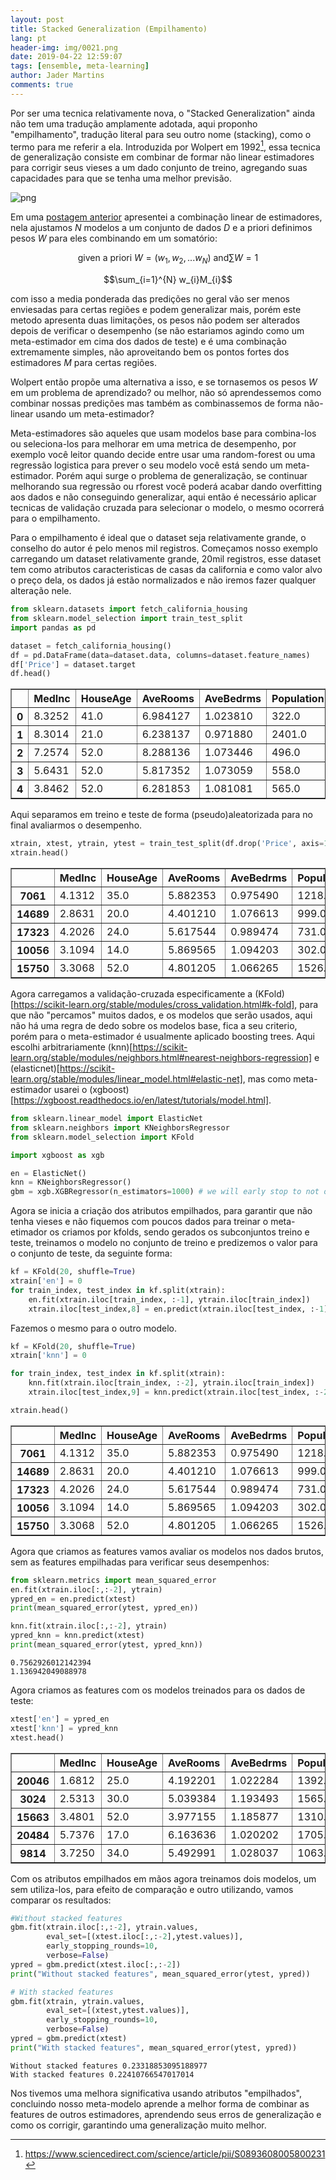 ```yaml
---
layout: post
title: Stacked Generalization (Empilhamento)
lang: pt
header-img: img/0021.png
date: 2019-04-22 12:59:07
tags: [ensemble, meta-learning]
author: Jader Martins
comments: true
---
```


Por ser uma tecnica relativamente nova, o "Stacked Generalization" ainda não tem uma tradução amplamente adotada, aqui proponho "empilhamento", tradução literal para seu outro nome (stacking), como o termo para me referir a ela. Introduzida por Wolpert em 1992[^1], essa tecnica de generalização consiste em combinar de formar não linear estimadores para corrigir seus vieses a um dado conjunto de treino, agregando suas capacidades para que se tenha uma melhor previsão.

![png](/img/stacking.png)

Em uma [postagem anterior](/2017/08/17/Modelos-Compostos/) apresentei a combinação linear de estimadores, nela ajustamos $N$ modelos a um conjunto de dados $D$ e a priori definimos pesos $W$ para eles combinando em um somatório:

$$\text{given a priori} \ W = (w_1,w_2,...w_N) \ \text{and} \sum W = 1$$

$$\sum_{i=1}^{N} w_{i}M_{i}$$

com isso a media ponderada das predições no geral vão ser menos enviesadas para certas regiões e podem generalizar mais, porém este metodo apresenta duas limitações, os pesos não podem ser alterados depois de verificar o desempenho (se não estariamos agindo como um meta-estimador em cima dos dados de teste) e é uma combinação extremamente simples, não aproveitando bem os pontos fortes dos estimadores $M$ para certas regiões.

Wolpert então propõe uma alternativa a isso, e se tornasemos os pesos $W$ em um problema de aprendizado? ou melhor, não só aprendessemos como combinar nossas predições mas também as combinassemos de forma não-linear usando um meta-estimador?

Meta-estimadores são aqueles que usam modelos base para combina-los ou seleciona-los para melhorar em uma metrica de desempenho, por exemplo você leitor quando decide entre usar uma random-forest ou uma regressão logistica para prever o seu modelo você está sendo um meta-estimador. Porém aqui surge o problema de generalização, se continuar melhorando sua regressão ou rforest você poderá acabar dando overfitting aos dados e não conseguindo generalizar, aqui então é necessário aplicar tecnicas de validação cruzada para selecionar o modelo, o mesmo ocorrerá para o empilhamento.

Para o empilhamento é ideal que o dataset seja relativamente grande, o conselho do autor é pelo menos mil registros. Começamos nosso exemplo carregando um dataset relativamente grande, 20mil registros, esse dataset tem como atributos caracteristicas de casas da california e como valor alvo o preço dela, os dados já estão normalizados e não iremos fazer qualquer alteração nele.


```python
from sklearn.datasets import fetch_california_housing
from sklearn.model_selection import train_test_split
import pandas as pd

dataset = fetch_california_housing()
df = pd.DataFrame(data=dataset.data, columns=dataset.feature_names)
df['Price'] = dataset.target
df.head()
```




<div>
<style scoped>
    .dataframe tbody tr th:only-of-type {
        vertical-align: middle;
    }

    .dataframe tbody tr th {
        vertical-align: top;
    }

    .dataframe thead th {
        text-align: right;
    }
</style>
<table border="1" class="dataframe">
  <thead>
    <tr style="text-align: right;">
      <th></th>
      <th>MedInc</th>
      <th>HouseAge</th>
      <th>AveRooms</th>
      <th>AveBedrms</th>
      <th>Population</th>
      <th>AveOccup</th>
      <th>Latitude</th>
      <th>Longitude</th>
      <th>Price</th>
    </tr>
  </thead>
  <tbody>
    <tr>
      <th>0</th>
      <td>8.3252</td>
      <td>41.0</td>
      <td>6.984127</td>
      <td>1.023810</td>
      <td>322.0</td>
      <td>2.555556</td>
      <td>37.88</td>
      <td>-122.23</td>
      <td>4.526</td>
    </tr>
    <tr>
      <th>1</th>
      <td>8.3014</td>
      <td>21.0</td>
      <td>6.238137</td>
      <td>0.971880</td>
      <td>2401.0</td>
      <td>2.109842</td>
      <td>37.86</td>
      <td>-122.22</td>
      <td>3.585</td>
    </tr>
    <tr>
      <th>2</th>
      <td>7.2574</td>
      <td>52.0</td>
      <td>8.288136</td>
      <td>1.073446</td>
      <td>496.0</td>
      <td>2.802260</td>
      <td>37.85</td>
      <td>-122.24</td>
      <td>3.521</td>
    </tr>
    <tr>
      <th>3</th>
      <td>5.6431</td>
      <td>52.0</td>
      <td>5.817352</td>
      <td>1.073059</td>
      <td>558.0</td>
      <td>2.547945</td>
      <td>37.85</td>
      <td>-122.25</td>
      <td>3.413</td>
    </tr>
    <tr>
      <th>4</th>
      <td>3.8462</td>
      <td>52.0</td>
      <td>6.281853</td>
      <td>1.081081</td>
      <td>565.0</td>
      <td>2.181467</td>
      <td>37.85</td>
      <td>-122.25</td>
      <td>3.422</td>
    </tr>
  </tbody>
</table>
</div>



Aqui separamos em treino e teste de forma (pseudo)aleatorizada para no final avaliarmos o desempenho.


```python
xtrain, xtest, ytrain, ytest = train_test_split(df.drop('Price', axis=1), df.Price, test_size=.3, random_state=42)
xtrain.head()
```




<div>
<style scoped>
    .dataframe tbody tr th:only-of-type {
        vertical-align: middle;
    }

    .dataframe tbody tr th {
        vertical-align: top;
    }

    .dataframe thead th {
        text-align: right;
    }
</style>
<table border="1" class="dataframe">
  <thead>
    <tr style="text-align: right;">
      <th></th>
      <th>MedInc</th>
      <th>HouseAge</th>
      <th>AveRooms</th>
      <th>AveBedrms</th>
      <th>Population</th>
      <th>AveOccup</th>
      <th>Latitude</th>
      <th>Longitude</th>
    </tr>
  </thead>
  <tbody>
    <tr>
      <th>7061</th>
      <td>4.1312</td>
      <td>35.0</td>
      <td>5.882353</td>
      <td>0.975490</td>
      <td>1218.0</td>
      <td>2.985294</td>
      <td>33.93</td>
      <td>-118.02</td>
    </tr>
    <tr>
      <th>14689</th>
      <td>2.8631</td>
      <td>20.0</td>
      <td>4.401210</td>
      <td>1.076613</td>
      <td>999.0</td>
      <td>2.014113</td>
      <td>32.79</td>
      <td>-117.09</td>
    </tr>
    <tr>
      <th>17323</th>
      <td>4.2026</td>
      <td>24.0</td>
      <td>5.617544</td>
      <td>0.989474</td>
      <td>731.0</td>
      <td>2.564912</td>
      <td>34.59</td>
      <td>-120.14</td>
    </tr>
    <tr>
      <th>10056</th>
      <td>3.1094</td>
      <td>14.0</td>
      <td>5.869565</td>
      <td>1.094203</td>
      <td>302.0</td>
      <td>2.188406</td>
      <td>39.26</td>
      <td>-121.00</td>
    </tr>
    <tr>
      <th>15750</th>
      <td>3.3068</td>
      <td>52.0</td>
      <td>4.801205</td>
      <td>1.066265</td>
      <td>1526.0</td>
      <td>2.298193</td>
      <td>37.77</td>
      <td>-122.45</td>
    </tr>
  </tbody>
</table>
</div>



Agora carregamos a validação-cruzada especificamente a (KFold)[https://scikit-learn.org/stable/modules/cross_validation.html#k-fold], para que não "percamos" muitos dados, e os modelos que serão usados, aqui não há uma regra de dedo sobre os modelos base, fica a seu criterio, porém para o meta-estimador é usualmente aplicado boosting trees. Aqui escolhi arbitrariamente (knn)[https://scikit-learn.org/stable/modules/neighbors.html#nearest-neighbors-regression] e (elasticnet)[https://scikit-learn.org/stable/modules/linear_model.html#elastic-net], mas como meta-estimador usarei o (xgboost)[https://xgboost.readthedocs.io/en/latest/tutorials/model.html].


```python
from sklearn.linear_model import ElasticNet
from sklearn.neighbors import KNeighborsRegressor
from sklearn.model_selection import KFold

import xgboost as xgb

en = ElasticNet()
knn = KNeighborsRegressor()
gbm = xgb.XGBRegressor(n_estimators=1000) # we will early stop to not overfit
```

Agora se inicia a criação dos atributos empilhados, para garantir que não tenha vieses e não fiquemos com poucos dados para treinar o meta-etimador os criamos por kfolds, sendo gerados os subconjuntos treino e teste, treinamos o modelo no conjunto de treino e predizemos o valor para o conjunto de teste, da seguinte forma:


```python
kf = KFold(20, shuffle=True)
xtrain['en'] = 0
for train_index, test_index in kf.split(xtrain):
    en.fit(xtrain.iloc[train_index, :-1], ytrain.iloc[train_index])
    xtrain.iloc[test_index,8] = en.predict(xtrain.iloc[test_index, :-1])
```

Fazemos o mesmo para o outro modelo.


```python
kf = KFold(20, shuffle=True)
xtrain['knn'] = 0

for train_index, test_index in kf.split(xtrain):
    knn.fit(xtrain.iloc[train_index, :-2], ytrain.iloc[train_index])
    xtrain.iloc[test_index,9] = knn.predict(xtrain.iloc[test_index, :-2])
```


```python
xtrain.head()
```




<div>
<style scoped>
    .dataframe tbody tr th:only-of-type {
        vertical-align: middle;
    }

    .dataframe tbody tr th {
        vertical-align: top;
    }

    .dataframe thead th {
        text-align: right;
    }
</style>
<table border="1" class="dataframe">
  <thead>
    <tr style="text-align: right;">
      <th></th>
      <th>MedInc</th>
      <th>HouseAge</th>
      <th>AveRooms</th>
      <th>AveBedrms</th>
      <th>Population</th>
      <th>AveOccup</th>
      <th>Latitude</th>
      <th>Longitude</th>
      <th>en</th>
      <th>knn</th>
    </tr>
  </thead>
  <tbody>
    <tr>
      <th>7061</th>
      <td>4.1312</td>
      <td>35.0</td>
      <td>5.882353</td>
      <td>0.975490</td>
      <td>1218.0</td>
      <td>2.985294</td>
      <td>33.93</td>
      <td>-118.02</td>
      <td>2.203225</td>
      <td>2.108000</td>
    </tr>
    <tr>
      <th>14689</th>
      <td>2.8631</td>
      <td>20.0</td>
      <td>4.401210</td>
      <td>1.076613</td>
      <td>999.0</td>
      <td>2.014113</td>
      <td>32.79</td>
      <td>-117.09</td>
      <td>1.706363</td>
      <td>1.973400</td>
    </tr>
    <tr>
      <th>17323</th>
      <td>4.2026</td>
      <td>24.0</td>
      <td>5.617544</td>
      <td>0.989474</td>
      <td>731.0</td>
      <td>2.564912</td>
      <td>34.59</td>
      <td>-120.14</td>
      <td>2.091721</td>
      <td>2.197800</td>
    </tr>
    <tr>
      <th>10056</th>
      <td>3.1094</td>
      <td>14.0</td>
      <td>5.869565</td>
      <td>1.094203</td>
      <td>302.0</td>
      <td>2.188406</td>
      <td>39.26</td>
      <td>-121.00</td>
      <td>1.698103</td>
      <td>2.160600</td>
    </tr>
    <tr>
      <th>15750</th>
      <td>3.3068</td>
      <td>52.0</td>
      <td>4.801205</td>
      <td>1.066265</td>
      <td>1526.0</td>
      <td>2.298193</td>
      <td>37.77</td>
      <td>-122.45</td>
      <td>2.195922</td>
      <td>2.388002</td>
    </tr>
  </tbody>
</table>
</div>



Agora que criamos as features vamos avaliar os modelos nos dados brutos, sem as features empilhadas para verificar seus desempenhos:


```python
from sklearn.metrics import mean_squared_error
en.fit(xtrain.iloc[:,:-2], ytrain)
ypred_en = en.predict(xtest)
print(mean_squared_error(ytest, ypred_en))

knn.fit(xtrain.iloc[:,:-2], ytrain)
ypred_knn = knn.predict(xtest)
print(mean_squared_error(ytest, ypred_knn))
```

    0.7562926012142394
    1.136942049088978


Agora criamos as features com os modelos treinados para os dados de teste:


```python
xtest['en'] = ypred_en
xtest['knn'] = ypred_knn
xtest.head()
```




<div>
<style scoped>
    .dataframe tbody tr th:only-of-type {
        vertical-align: middle;
    }

    .dataframe tbody tr th {
        vertical-align: top;
    }

    .dataframe thead th {
        text-align: right;
    }
</style>
<table border="1" class="dataframe">
  <thead>
    <tr style="text-align: right;">
      <th></th>
      <th>MedInc</th>
      <th>HouseAge</th>
      <th>AveRooms</th>
      <th>AveBedrms</th>
      <th>Population</th>
      <th>AveOccup</th>
      <th>Latitude</th>
      <th>Longitude</th>
      <th>en</th>
      <th>knn</th>
    </tr>
  </thead>
  <tbody>
    <tr>
      <th>20046</th>
      <td>1.6812</td>
      <td>25.0</td>
      <td>4.192201</td>
      <td>1.022284</td>
      <td>1392.0</td>
      <td>3.877437</td>
      <td>36.06</td>
      <td>-119.01</td>
      <td>1.470084</td>
      <td>1.6230</td>
    </tr>
    <tr>
      <th>3024</th>
      <td>2.5313</td>
      <td>30.0</td>
      <td>5.039384</td>
      <td>1.193493</td>
      <td>1565.0</td>
      <td>2.679795</td>
      <td>35.14</td>
      <td>-119.46</td>
      <td>1.744788</td>
      <td>1.0822</td>
    </tr>
    <tr>
      <th>15663</th>
      <td>3.4801</td>
      <td>52.0</td>
      <td>3.977155</td>
      <td>1.185877</td>
      <td>1310.0</td>
      <td>1.360332</td>
      <td>37.80</td>
      <td>-122.44</td>
      <td>2.233643</td>
      <td>2.8924</td>
    </tr>
    <tr>
      <th>20484</th>
      <td>5.7376</td>
      <td>17.0</td>
      <td>6.163636</td>
      <td>1.020202</td>
      <td>1705.0</td>
      <td>3.444444</td>
      <td>34.28</td>
      <td>-118.72</td>
      <td>2.413336</td>
      <td>2.2456</td>
    </tr>
    <tr>
      <th>9814</th>
      <td>3.7250</td>
      <td>34.0</td>
      <td>5.492991</td>
      <td>1.028037</td>
      <td>1063.0</td>
      <td>2.483645</td>
      <td>36.62</td>
      <td>-121.93</td>
      <td>2.088660</td>
      <td>1.6690</td>
    </tr>
  </tbody>
</table>
</div>



Com os atributos empilhados em mãos agora treinamos dois modelos, um sem utiliza-los, para efeito de comparação e outro utilizando, vamos comparar os resultados:


```python
#Without stacked features
gbm.fit(xtrain.iloc[:,:-2], ytrain.values,
        eval_set=[(xtest.iloc[:,:-2],ytest.values)],
        early_stopping_rounds=10,
        verbose=False)
ypred = gbm.predict(xtest.iloc[:,:-2])
print("Without stacked features", mean_squared_error(ytest, ypred))

# With stacked features
gbm.fit(xtrain, ytrain.values,
        eval_set=[(xtest,ytest.values)],
        early_stopping_rounds=10,
        verbose=False)
ypred = gbm.predict(xtest)
print("With stacked features", mean_squared_error(ytest, ypred))
```

    Without stacked features 0.23318853095188977
    With stacked features 0.22410766547017014


Nos tivemos uma melhora significativa usando atributos "empilhados", concluindo nosso meta-modelo aprende a melhor forma de combinar as features de outros estimadores, aprendendo seus erros de generalização e como os corrigir, garantindo uma generalização muito melhor.

[^1]: https://www.sciencedirect.com/science/article/pii/S0893608005800231
